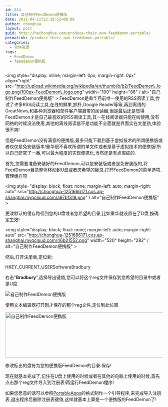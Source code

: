```yaml
---
id: 814
title: 自己制作FeedDemon便携版
date: 2011-04-11T22:38:52+08:00
author: chonghua
layout: post
guid: http://hechonghua.com/produce-their-own-feeddemon-portable/
permalink: /produce-their-own-feeddemon-portable/
categories:
  - 软件资源
tags:
  - FeedDemon
  - feeddemon便携版
---
```

<img style="display: inline; margin-left: 0px; margin-right: 0px" align="right" src="http://upload.wikimedia.org/wikipedia/en/thumb/b/b2/FeedDemon\_logo.png/100px-FeedDemon\_logo.png" width="100" height="86" / alt="自己制作FeedDemon便携版" > FeedDemon是重华目前唯一使用的RSS阅读工具,尝试了许多RSS阅读工具,在线的鲜果,抓虾,Google Reader等等,再到离线的GreatNews,和各种浏览器和邮件客户端自带的阅读器,但是最后还是觉得FeedDemon才是自己最喜欢的RSS阅读工具,其一在线阅读器只能在线使用,没有网络的时候没法使用,其他的离线阅读器不是功能不全面就是界面实在太差劲,体验很不爽!

但是FeedDemon没有满意的便携版,最多只能下载到基于虚拟技术的所谓便携版或者仅仅是免安装版本!重华很不喜欢所谓的单文件或者是基于虚拟技术的便携版!所以自己研究了一番,可以最大程度的实现便携化,当然还是有点瑕疵的.

<!--more-->

首先,您需要准备安装好的FeedDemon,可以是安装版或者是免安装版的,将FeedDemon目录整体移动到U盘或者您希望的目录,打开FeedDemon的菜单选项.管理缓存项

<img style="display: block; float: none; margin-left: auto; margin-right: auto" src="http://chonghua-1251666171.cos.ap-shanghai.myqcloud.com/a97bf319.png" / alt="自己制作FeedDemon便携版" > 

更改默认的缓存路径到您的U盘或者您希望的目录,比如重华就设置在了D盘,按确定生效!

<img style="display: block; float: none; margin-left: auto; margin-right: auto" src="http://chonghua-1251666171.cos.ap-shanghai.myqcloud.com/46b21552.png" width="520" height="282" / alt="自己制作FeedDemon便携版" > 

然后,打开注册表,定位到:

   <font style="background-color: #3366ff"></p> 

<p>
  HKEY_CURRENT_USERSoftwareBradbury
</p>

<p>
  </font><font style="background-color: #ffffff"> </p> 
  
  <p>
    右击"<strong>Bradbury</strong>",选择导出键值,您可以将这个reg文件保存到您希望的目录中或者是U盘.
  </p>
  
  <p>
    <img style="display: block; float: none; margin-left: auto; margin-right: auto" src="http://chonghua-1251666171.cos.ap-shanghai.myqcloud.com/61ca323a.png" / alt="自己制作FeedDemon便携版" > </font>
  </p>
  
  <p>
    使用文本编辑器打开刚才保存的那个reg文件,定位到此位置
  </p>
  
  <p>
    <img style="display: block; float: none; margin-left: auto; margin-right: auto" src="http://chonghua-1251666171.cos.ap-shanghai.myqcloud.com/daff41cf.png" width="520" height="145" / alt="自己制作FeedDemon便携版" >
  </p>
  
  <p>
    修改标出的盘符为您的便携版FeedDemon的目录.保存!
  </p>
  
  <p>
    现在就基本完成了,记住在U盘上使用的时候或者在其他的电脑上使用的时候,首先点击那个reg文件导入到注册表!再运行FeedDemon程序!
  </p>
  
  <p>
    如果您愿意的话可以参照<a href="http://portableapps.com/" target="_blank">PortableApps</a>的格式制作一个引导程序,来完成导入注册表,退出程序后删除注册表键值,这样就基本上算是一个便携版的FeedDemon了!
  </p>